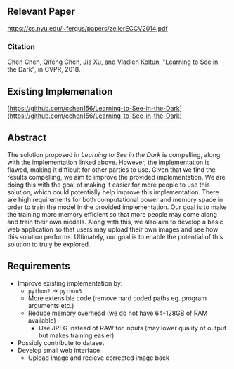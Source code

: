 ## Relevant Paper

https://cs.nyu.edu/~fergus/papers/zeilerECCV2014.pdf

### Citation

Chen Chen, Qifeng Chen, Jia Xu, and Vladlen Koltun, "Learning to See in the Dark", in CVPR, 2018.

## Existing Implemenation

[https://github.com/cchen156/Learning-to-See-in-the-Dark](https://github.com/cchen156/Learning-to-See-in-the-Dark)

## Abstract

The solution proposed in _Learning to See in the Dark_ is compelling, along
with the implementation linked above. However, the implementation is flawed,
making it difficult for other parties to use. Given that we find the results
compelling, we aim to improve the provided implementation. We are doing this
with the goal of making it easier for more people to use this solution, which
could potentially help improve this implementation. There are high requirements
for both computational power and memory space in order to train the model in
the provided implementation. Our goal is to make the training more memory
efficient so that more people may come along and train their own models.
Along with this, we also aim to develop a basic web application so that users
may upload their own images and see how this solution performs. Ultimately,
our goal is to enable the potential of this solution to truly be explored.

## Requirements

- Improve existing implementation by:
  - `python2` $\rightarrow$ `python3`
  - More extensible code (remove hard coded paths eg. program arguments etc.)
  - Reduce memory overhead (we do not have 64-128GB of RAM available)
    - Use JPEG instead of RAW for inputs (may lower quality of output but makes training easier)
- Possibly contribute to dataset
- Develop small web interface
  - Upload image and recieve corrected image back
